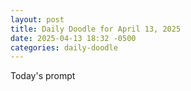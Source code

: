 ```yaml
---
layout: post
title: Daily Doodle for April 13, 2025
date: 2025-04-13 18:32 -0500
categories: daily-doodle
---
```

Today's prompt